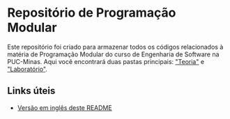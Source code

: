 # Repositório de Programação Modular

Este repositório foi criado para armazenar todos os códigos relacionados à matéria de Programação Modular do curso de Engenharia de Software na PUC-Minas. Aqui você encontrará duas pastas principais: ["Teoria"](./teoria) e ["Laboratório"](./laboratorio).

## Links úteis

- [Versão em inglês deste README](./README.en.md)
